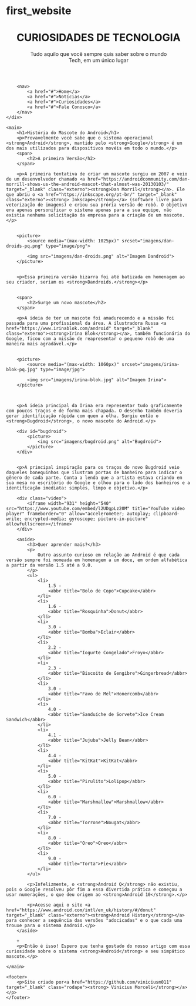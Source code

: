 # first_website
 <!DOCTYPE html>
<html lang="pt-br">
<head>
    <meta charset="UTF-8">
    <meta http-equiv="X-UA-Compatible" content="IE=edge">
    <meta name="viewport" content="width=device-width, initial-scale=1.0">
    <title>Curiosidades de tecnologia</title>
    <link rel="stylesheet" href="style.css">
    <link rel="shortcut icon" href="imagens/favicon.ico" type="image/x-icon">
</head>
<body>
    <div id="cabeçalho">
        <header>
            <h1>CURIOSIDADES DE TECNOLOGIA</h1>
            <p>Tudo aquilo que você sempre quis saber sobre o mundo<br> Tech, em um único lugar</p>
        </header>

        <nav>
            <a href="#">Home</a>
            <a href="#">Notícias</a>
            <a href="#">Curiosidades</a>
            <a href="#">Fale Conosco</a>
        </nav>
    </div>

    <main>
        <h1>História do Mascote do Android</h1>
        <p>Provavelmente você sabe que o sistema operacional <strong>Android</strong>, mantido pelo <strong>Google</strong> é um dos mais utilizados para dispositivos movéis em todo o mundo.</p>
        <span>
            <h2>A primeira Versão</h2>
        </span>
        
        <p>A primeira tentativa de criar um mascote surgiu em 2007 e veio de um desenvolvedor chamado <a href="https://androidcommunity.com/dan-morrill-shows-us-the-android-mascot-that-almost-was-20130103/" target="_blank" class="externo"><strong>Dan Morril</strong></a>. Ele que abriu o <a href="https://inkscape.org/pt-br/" target="_blank" class="externo"><strong> Inkscape</strong></a> (software livre para vetorização de imagens) e criou sua prória versão de robô. O objetivo era apenas personificar o sistema apenas para a sua equipe, não existia nenhuma solicitação da empresa para a criação de um mascote.</p>
      
        
        <picture>
            <source media="(max-width: 1025px)" srcset="imagens/dan-droids-pq.png" type="image/png">

            <img src="imagens/dan-droids.png" alt="Imagem Dandroid">
        </picture>
        
    
        <p>Essa primeira versão bizarra foi até batizada em homenagem ao seu criador, seriam os <strong>Dandroids.</strong></p>
    
        
        <span>
            <h2>Surge um novo mascote</h2>
        </span>
        
        <p>A ideia de ter um mascote foi amadurecendo e a missão foi passada para uma profissional da área. A ilustradora Russa <a href="https://www.irinablok.com/android" target="_blank" class="externo"><strong>Irina Blok</strong></a>, também funcionária do Google, ficou com a missão de reapresentar o pequeno robô de uma maneira mais agradável.</p>

        
        <picture>
            <source media="(max-width: 1060px)" srcset="imagens/irina-blok-pq.jpg" type="image/jpg">

            <img src="imagens/irina-blok.jpg" alt="Imagem Irina">
        </picture>
        
     

        <p>A ideia principal da Irina era representar tudo graficamente com poucos traços e de forma mais chapada. O desenho também deveria gerar identificação rápida com quem a olha. Surgiu então o <strong>Bugdroid</strong>, o novo mascote do Android.</p>
    
        <div id="bugdroid">
            <picture>
                <img src="imagens/bugdroid.png" alt="Bugdroid">         
            </picture>
        </div>
        
    
        <p>A principal inspiração para os traços do novo Bugdroid veio daqueles bonequinhos que ilustram portas de banheiro para indicar o gênero de cada parte. Conta a lenda que a artista estava criando em sua mesa no escritório do Google e olhou para o lado dos banheiros e a identificação imediata: simples, limpo e objetivo.</p>
        
        <div class="video">
            <iframe width="931" height="540" src="https://www.youtube.com/embed/l2UDgpLz20M" title="YouTube video player" frameborder="0" allow="accelerometer; autoplay; clipboard-write; encrypted-media; gyroscope; picture-in-picture" allowfullscreen></iframe>
        </div>

        <aside>
            <h3>Quer aprender mais?</h3>
            <p>
                Outro assunto curioso em relação ao Android é que cada versão sempre foi nomeada em homenagem a um doce, em ordem alfabética a partir da versão 1.5 até a 9.0.
            </p>
            <ul>
                <li>
                    1.5 -
                    <abbr title="Bolo de Copo">Cupcake</abbr>
                </li>
                <li>
                    1.6 -
                    <abbr title="Rosquinha">Donut</abbr>
                </li>
                <li>
                    3.0 -
                    <abbr title="Bomba">Eclair</abbr>
                </li>
                <li>
                    2.2 -
                    <abbr title="Iogurte Congelado">Froyo</abbr>
                </li>
                <li>
                    2.3 -
                    <abbr title="Biscoito de Gengibre">Gingerbread</abbr>
                </li>
                <li>
                    3.0 -
                    <abbr title="Favo de Mel">Honercomb</abbr>
                </li>
                <li>
                    4.0 -
                    <abbr title="Sanduíche de Sorvete">Ice Cream Sandwich</abbr>
                </li>
                <li>
                    4.1 - 
                    <abbr title="Jujuba">Jelly Bean</abbr>
                </li>
                <li>
                    4.4 - 
                    <abbr title="KitKat">KitKat</abbr> 
                </li>
                <li>
                    5.0 - 
                    <abbr title="Pirulito">Lolipop</abbr>
                </li>
                <li>
                    6.0 -
                    <abbr title="Marshmallow">Marshmallow</abbr>
                </li>
                <li>
                    7.0 -
                    <abbr title="Torrone">Nougat</abbr>
                </li>
                <li>
                    8.0 -
                    <abbr title="Oreo">Oreo</abbr>
                </li>
                <li>
                    9.0 -
                    <abbr title="Torta">Pie</abbr>
                </li>
            </ul>

            <p>Infelizmente, o <strong>Android Q</strong> não existiu, pois o Google resolveu pôr fim a essa divertida prática e começou a usar numerações, o que deu origem ao <strong>Android 10</strong>.</p>

            <p>Acesse aqui o site <a href="https://www.android.com/intl/en_uk/history/#/donut" target="_blank" class="externo"><strong>Android History</strong></a> para conhecer a sequência das versões "adocicadas" e o que cada uma trouxe para o sistema Android.</p>
        </aside>

        +
        <p>Então é isso! Espero que tenha gostado do nosso artigo com essa curiosidade sobre o sistema <strong>Android</strong> e seu simpático mascote.</p>

    </main>

    <footer>
        <p>Site criado por<a href="https://github.com/viniciusm011" target="_blank" class="rodape"><strong> Vinicius Morceli</strong></a></p>
    </footer>
</body>

</html>
